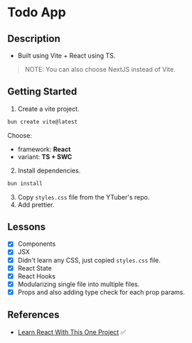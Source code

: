 # Todo App

## Description

- Built using Vite + React using TS.

> NOTE: You can also choose NextJS instead of Vite.

## Getting Started

1. Create a vite project.

```sh
bun create vite@latest
```

Choose:

- framework: **React**
- variant: **TS + SWC**

2. Install dependencies.

```sh
bun install
```

3. Copy `styles.css` file from the YTuber's repo.
4. Add prettier.

## Lessons

- [x] Components
- [x] JSX
- [x] Didn't learn any CSS, just copied `styles.css` file.
- [x] React State
- [x] React Hooks
- [x] Modularizing single file into multiple files.
- [x] Props and also adding type check for each prop params.

## References

- [Learn React With This One Project](https://www.youtube.com/watch?v=Rh3tobg7hEo) ✅

<!-- # React + TypeScript + Vite

This template provides a minimal setup to get React working in Vite with HMR and some ESLint rules.

Currently, two official plugins are available:

- [@vitejs/plugin-react](https://github.com/vitejs/vite-plugin-react/blob/main/packages/plugin-react/README.md) uses [Babel](https://babeljs.io/) for Fast Refresh
- [@vitejs/plugin-react-swc](https://github.com/vitejs/vite-plugin-react-swc) uses [SWC](https://swc.rs/) for Fast Refresh

## Expanding the ESLint configuration

If you are developing a production application, we recommend updating the configuration to enable type aware lint rules:

- Configure the top-level `parserOptions` property like this:

```js
export default {
  // other rules...
  parserOptions: {
    ecmaVersion: 'latest',
    sourceType: 'module',
    project: ['./tsconfig.json', './tsconfig.node.json'],
    tsconfigRootDir: __dirname,
  },
}
```

- Replace `plugin:@typescript-eslint/recommended` to `plugin:@typescript-eslint/recommended-type-checked` or `plugin:@typescript-eslint/strict-type-checked`
- Optionally add `plugin:@typescript-eslint/stylistic-type-checked`
- Install [eslint-plugin-react](https://github.com/jsx-eslint/eslint-plugin-react) and add `plugin:react/recommended` & `plugin:react/jsx-runtime` to the `extends` list -->
